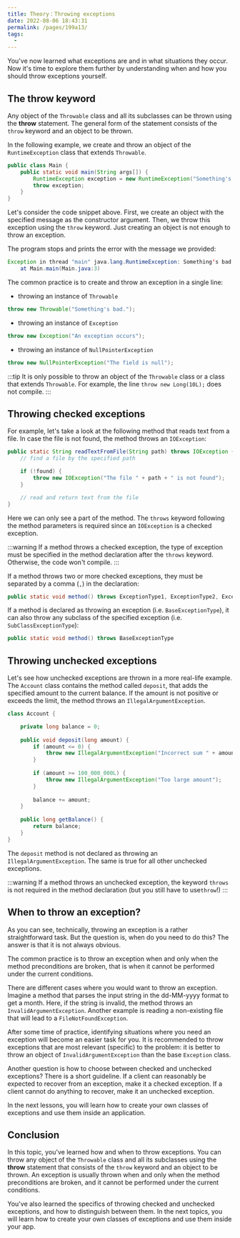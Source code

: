 ```yaml
---
title: Theory：Throwing exceptions
date: 2022-08-06 18:43:31
permalink: /pages/199a13/
tags:
  - 
---
```

You've now learned what exceptions are and in what situations they occur. Now it's time to explore them further by understanding when and how you should throw exceptions yourself.

## The throw keyword

Any object of the `Throwable` class and all its subclasses can be thrown using the **throw** statement. The general form of the statement consists of the `throw` keyword and an object to be thrown.

In the following example, we create and throw an object of the `RuntimeException` class that extends `Throwable`.

```java
public class Main {
    public static void main(String args[]) {
        RuntimeException exception = new RuntimeException("Something's bad.");
        throw exception;
    }
}
```

Let's consider the code snippet above. First, we create an object with the specified message as the constructor argument. Then, we throw this exception using the `throw` keyword. Just creating an object is not enough to throw an exception.

The program stops and prints the error with the message we provided:

```java
Exception in thread "main" java.lang.RuntimeException: Something's bad.
    at Main.main(Main.java:3)
```

The common practice is to create and throw an exception in a single line:

- throwing an instance of `Throwable`

```java
throw new Throwable("Something's bad.");
```

- throwing an instance of `Exception`

```java
throw new Exception("An exception occurs");
```

- throwing an instance of `NullPointerException`

```java
throw new NullPointerException("The field is null");
```


:::tip
It is only possible to throw an object of the `Throwable` class or a class that extends `Throwable`. For example, the line `throw new Long(10L);` does not compile.
:::




## Throwing checked exceptions

For example, let's take a look at the following method that reads text from a file. In case the file is not found, the method throws an `IOException`:

```java
public static String readTextFromFile(String path) throws IOException {
    // find a file by the specified path    

    if (!found) {
        throw new IOException("The file " + path + " is not found");
    }

    // read and return text from the file
}
```

Here we can only see a part of the method. The `throws` keyword following the method parameters is required since an `IOException` is a checked exception.


:::warning
If a method throws a checked exception, the type of exception must be specified in the method declaration after the `throws` keyword. Otherwise, the code won't compile.
:::


If a method throws two or more checked exceptions, they must be separated by a comma (`,`) in the declaration:

```java
public static void method() throws ExceptionType1, ExceptionType2, ExceptionType3
```

If a method is declared as throwing an exception (i.e. `BaseExceptionType`), it can also throw any subclass of the specified exception (i.e. `SubClassExceptionType`):

```java
public static void method() throws BaseExceptionType
```

## Throwing unchecked exceptions

Let's see how unchecked exceptions are thrown in a more real-life example. The `Account` class contains the method called `deposit`, that adds the specified amount to the current balance. If the amount is not positive or exceeds the limit, the method throws an `IllegalArgumentException`.

```java
class Account {

    private long balance = 0;
    
    public void deposit(long amount) {
        if (amount <= 0) {
            throw new IllegalArgumentException("Incorrect sum " + amount);
        }
        
        if (amount >= 100_000_000L) {
            throw new IllegalArgumentException("Too large amount");
        }
        
        balance += amount;
    }
    
    public long getBalance() {
        return balance;
    }
}
```

The `deposit` method is not declared as throwing an `IllegalArgumentException`. The same is true for all other unchecked exceptions.


:::warning
If a method throws an unchecked exception, the keyword `throws` is not required in the method declaration (but you still have to use`throw`!)
:::


## When to throw an exception?

As you can see, technically, throwing an exception is a rather straightforward task. But the question is, when do you need to do this? The answer is that it is not always obvious.

The common practice is to throw an exception when and only when the method preconditions are broken, that is when it cannot be performed under the current conditions.

There are different cases where you would want to throw an exception. Imagine a method that parses the input string in the dd-MM-yyyy format to get a month. Here, if the string is invalid, the method throws an `InvalidArgumentException`. Another example is reading a non-existing file that will lead to a `FileNotFoundException`.

After some time of practice, identifying situations where you need an exception will become an easier task for you. It is recommended to throw exceptions that are most relevant (specific) to the problem: it is better to throw an object of `InvalidArgumentException` than the base `Exception` class.

Another question is how to choose between checked and unchecked exceptions? There is a short guideline. If a client can reasonably be expected to recover from an exception, make it a checked exception. If a client cannot do anything to recover, make it an unchecked exception.

In the next lessons, you will learn how to create your own classes of exceptions and use them inside an application.

## Conclusion

In this topic, you've learned how and when to throw exceptions. You can throw any object of the `Throwable` class and all its subclasses using the **throw** statement that consists of the `throw` keyword and an object to be thrown. An exception is usually thrown when and only when the method preconditions are broken, and it cannot be performed under the current conditions.

You've also learned the specifics of throwing checked and unchecked exceptions, and how to distinguish between them. In the next topics, you will learn how to create your own classes of exceptions and use them inside your app.